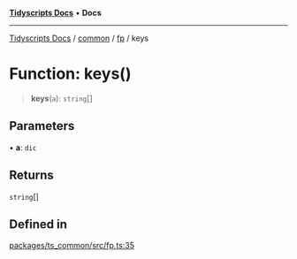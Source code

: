 [**Tidyscripts Docs**](../../../../../README.md) • **Docs**

***

[Tidyscripts Docs](../../../../../globals.md) / [common](../../../README.md) / [fp](../README.md) / keys

# Function: keys()

> **keys**(`a`): `string`[]

## Parameters

• **a**: `dic`

## Returns

`string`[]

## Defined in

[packages/ts\_common/src/fp.ts:35](https://github.com/sheunaluko/tidyscripts/blob/master/packages/ts_common/src/fp.ts#L35)
